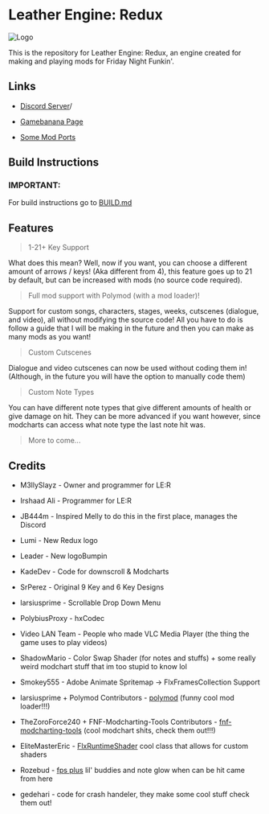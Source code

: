 # Leather Engine: Redux

![Logo](https://media.discordapp.net/attachments/1248142809412665354/1248289202878152826/image.png?ex=666470ea&is=66631f6a&hm=d405abd264aa2235e454975f32791eb6da2739252c01860ca51818e0740a8b26&=&format=webp&quality=lossless&width=974&height=671)

This is the repository for Leather Engine: Redux, an engine created for making and playing mods for Friday Night Funkin'.

## Links

- [Discord Server](https://discord.gg/sPqaPKaNbE)/

- [Gamebanana Page](https://gamebanana.com/mods/334945)

- [Some Mod Ports](https://github.com/Leather128/LeathersFNFModPorts)

## Build Instructions

### IMPORTANT:

For build instructions go to [BUILD.md](build/BUILD.md)

## Features

> 1-21+ Key Support

What does this mean? Well, now if you want, you can choose a different amount of arrows / keys! (Aka different from 4), this feature goes up to 21 by default, but can be increased with mods (no source code required).

> Full mod support with Polymod (with a mod loader)!

Support for custom songs, characters, stages, weeks, cutscenes (dialogue, and video), all without modifying the source code! All you have to do is follow a guide that I will be making in the future and then you can make as many mods as you want!

> Custom Cutscenes

Dialogue and video cutscenes can now be used without coding them in! (Although, in the future you will have the option to manually code them)

> Custom Note Types

You can have different note types that give different amounts of health or give damage on hit. They can be more advanced if you want however, since modcharts can access what note type the last note hit was.

> More to come...

## Credits

- M3llySlayz - Owner and programmer for LE:R

- Irshaad Ali - Programmer for LE:R

- JB444m - Inspired Melly to do this in the first place, manages the Discord

- Lumi - New Redux logo

- Leader - New logoBumpin

- KadeDev - Code for downscroll & Modcharts

- SrPerez - Original 9 Key and 6 Key Designs

- larsiusprime - Scrollable Drop Down Menu

- PolybiusProxy - hxCodec

- Video LAN Team - People who made VLC Media Player (the thing the game uses to play videos)

- ShadowMario - Color Swap Shader (for notes and stuffs) + some really weird modchart stuff that im too stupid to know lol

- Smokey555 - Adobe Animate Spritemap -> FlxFramesCollection Support

- larsiusprime + Polymod Contributors - [polymod](https://github.com/larsiusprime/polymod) (funny cool mod loader!!!)

- TheZoroForce240 + FNF-Modcharting-Tools Contributors - [fnf-modcharting-tools](https://github.com/TheZoroForce240/FNF-Modcharting-Tools) (cool modchart shits, check them out!!!)

- EliteMasterEric - [FlxRuntimeShader](https://github.com/elitemastereric) cool class that allows for custom shaders

- Rozebud - [fps plus](https://github.com/ThatRozebudDude/FPS-Plus-Public) lil' buddies and note glow when can be hit came from here

- gedehari - code for crash handeler, they make some cool stuff check them out!
